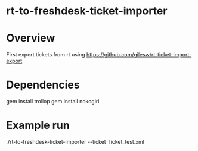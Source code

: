rt-to-freshdesk-ticket-importer
===============================

# Overview

First export tickets from rt using https://github.com/gilesw/rt-ticket-import-export

# Dependencies

gem install trollop
gem install nokogiri

# Example run

./rt-to-freshdesk-ticket-importer --ticket Ticket_test.xml

